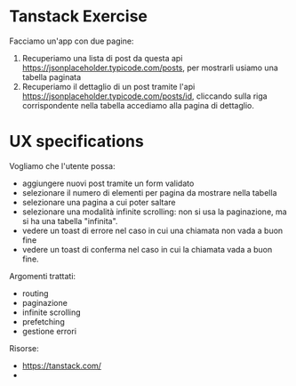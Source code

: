 # Tanstack Exercise

Facciamo un'app con due pagine:
1) Recuperiamo una lista di post da questa api https://jsonplaceholder.typicode.com/posts, per mostrarli usiamo una tabella paginata
2) Recuperiamo il dettaglio di un post tramite l'api https://jsonplaceholder.typicode.com/posts/id, cliccando sulla riga corrispondente nella tabella accediamo alla pagina di dettaglio.

# UX specifications
Vogliamo che l'utente possa:
- aggiungere nuovi post tramite un form validato
- selezionare il numero di elementi per pagina da mostrare nella tabella
- selezionare una pagina a cui poter saltare
- selezionare una modalità infinite scrolling: non si usa la paginazione, ma si ha una tabella "infinita".
- vedere un toast di errore nel caso in cui una chiamata non vada a buon fine
- vedere un toast di conferma nel caso in cui la chiamata vada a buon fine.

Argomenti trattati:
- routing
- paginazione
- infinite scrolling
- prefetching
- gestione errori

Risorse: 
- https://tanstack.com/
- 